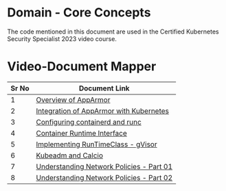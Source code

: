 # Domain - Core Concepts

The code mentioned in this document are used in the Certified Kubernetes Security Specialist 2023 video course.

# Video-Document Mapper

| Sr No | Document Link |
| ------ | ------ |
| 1 | [Overview of AppArmor][PlDa] |
| 2 | [Integration of AppArmor with Kubernetes][PlDb] |
| 3 | [Configuring containerd and runc][PlDc]
| 4 | [Container Runtime Interface][PlDd]
| 5 | [Implementing RunTimeClass - gVisor][PlDe] |
| 6 | [Kubeadm and Calcio][PlDf] |
| 7 | [Understanding Network Policies - Part 01][PlDg] |
| 8 | [Understanding Network Policies - Part 02][PlDh] |


   [PlDa]: <https://github.com/zealvora/certified-kubernetes-security-specialist/blob/master/domain-4-system-hardening/apparmor.md>
   [PlDb]: <https://github.com/zealvora/certified-kubernetes-security-specialist/blob/master/domain-4-system-hardening/apparmor-k8s.md>
   [PlDc]: <https://github.com/zealvora/certified-kubernetes-security-specialist/blob/master/domain-4-system-hardening/oci.md>
   [PlDd]: <https://github.com/zealvora/certified-kubernetes-security-specialist/blob/master/domain-4-system-hardening/kubeadm-containerd.md>

   [PlDe]: <https://github.com/zealvora/certified-kubernetes-security-specialist/blob/master/domain-4-system-hardening/gvisor.md>

   [PlDf]: <https://github.com/zealvora/certified-kubernetes-security-specialist/blob/master/domain-4-system-hardening/kubeadm-calico.md>
   [PlDg]: <https://github.com/zealvora/certified-kubernetes-security-specialist/blob/master/domain-4-system-hardening/netpol.md>
   [PlDh]: <https://github.com/zealvora/certified-kubernetes-security-specialist/blob/master/domain-4-system-hardening/netpol-02.md>
